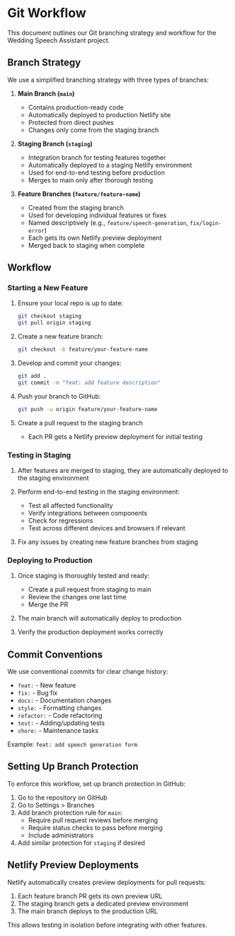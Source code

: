 # Git Workflow

This document outlines our Git branching strategy and workflow for the Wedding Speech Assistant project.

## Branch Strategy

We use a simplified branching strategy with three types of branches:

1. **Main Branch (`main`)**
   - Contains production-ready code
   - Automatically deployed to production Netlify site
   - Protected from direct pushes
   - Changes only come from the staging branch

2. **Staging Branch (`staging`)**
   - Integration branch for testing features together
   - Automatically deployed to a staging Netlify environment
   - Used for end-to-end testing before production
   - Merges to main only after thorough testing

3. **Feature Branches (`feature/feature-name`)**
   - Created from the staging branch
   - Used for developing individual features or fixes
   - Named descriptively (e.g., `feature/speech-generation`, `fix/login-error`)
   - Each gets its own Netlify preview deployment
   - Merged back to staging when complete

## Workflow

### Starting a New Feature

1. Ensure your local repo is up to date:
   ```bash
   git checkout staging
   git pull origin staging
   ```

2. Create a new feature branch:
   ```bash
   git checkout -b feature/your-feature-name
   ```

3. Develop and commit your changes:
   ```bash
   git add .
   git commit -m "feat: add feature description"
   ```

4. Push your branch to GitHub:
   ```bash
   git push -u origin feature/your-feature-name
   ```

5. Create a pull request to the staging branch
   - Each PR gets a Netlify preview deployment for initial testing

### Testing in Staging

1. After features are merged to staging, they are automatically deployed to the staging environment

2. Perform end-to-end testing in the staging environment:
   - Test all affected functionality
   - Verify integrations between components
   - Check for regressions
   - Test across different devices and browsers if relevant

3. Fix any issues by creating new feature branches from staging

### Deploying to Production

1. Once staging is thoroughly tested and ready:
   - Create a pull request from staging to main
   - Review the changes one last time
   - Merge the PR

2. The main branch will automatically deploy to production

3. Verify the production deployment works correctly

## Commit Conventions

We use conventional commits for clear change history:

- `feat:` - New feature
- `fix:` - Bug fix
- `docs:` - Documentation changes
- `style:` - Formatting changes
- `refactor:` - Code refactoring
- `test:` - Adding/updating tests
- `chore:` - Maintenance tasks

Example: `feat: add speech generation form`

## Setting Up Branch Protection

To enforce this workflow, set up branch protection in GitHub:

1. Go to the repository on GitHub
2. Go to Settings > Branches
3. Add branch protection rule for `main`:
   - Require pull request reviews before merging
   - Require status checks to pass before merging
   - Include administrators
4. Add similar protection for `staging` if desired

## Netlify Preview Deployments

Netlify automatically creates preview deployments for pull requests:

1. Each feature branch PR gets its own preview URL
2. The staging branch gets a dedicated preview environment
3. The main branch deploys to the production URL

This allows testing in isolation before integrating with other features. 
